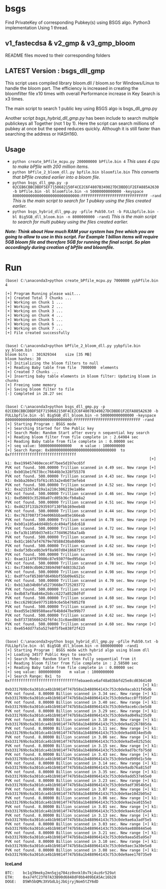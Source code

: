# bsgs
Find PrivateKey of corresponding Pubkey(s) using BSGS algo.
Python3 implementation Using 1 thread. 

## v1_fastecdsa & v2_gmp & v3_gmp_bloom
README files moved to their corresponding folders

## LATEST Version : bsgs_dll_gmp
This script uses compiled library bloom.dll / bloom.so for Windows/Linux to handle the bloom part. The efficiency is increased in creating the bloomfilter file x10 times with overall Performance increase in Key Search is x3 times.

The main script to search 1 public key using BSGS algo is bsgs_dll_gmp.py

Another script _bsgs_hybrid_dll_gmp.py_ has been include to search multiple publickeys all Together (not 1 by 1). Here the script can search millions of pubkey at once but the speed reduces quickly. Although it is still faster than searching the address or HASH160.

## Usage
- ```python create_bPfile_mcpu.py 200000000 bPfile.bin 4```  _This uses 4 cpu to make bPfile with 200 million items._
- ```python bPfile_2_bloom_dll.py bpfile.bin bloomfile.bin```    _This converts that bPfile created earlier into a bloom file._
- ```python bsgs_dll_gmp.py -p 02CEB6CBBCDBDF5EF7150682150F4CE2C6F4807B349827DCDBDD1F2EFA885A2630 -b bPfile.bin -bl bloomfile.bin -n 50000000000000 -keyspace 800000000000000000000000000000:FFFFFFFFFFFFFFFFFFFFFFFFFFFFFF -rand```   _This is the main script to search for 1 pubkey using the files created earlier._
- ```python bsgs_hybrid_dll_gmp.py -pfile Pub50.txt -b FULLbpfile.bin -bl Big5GB_dll_bloom.bin -n 8000000000 -rand1```   _This is the main script to search for multi pubkey using the files created earlier._

***Note: Think about How much RAM your system has free which you are going to allow to use in this script.
For Example 1 billion items will require 5GB bloom file and therefore 5GB for running the final script. So plan accordingly during creation of bPfile and bloomfile.***


# Run
```
(base) C:\anaconda3>python create_bPfile_mcpu.py 7000000 yybPfile.bin 4

[+] Program Running please wait...
[+] Created Total 7 Chunks ...
[+] Working on Chunk 1 ...
[+] Working on Chunk 2 ...
[+] Working on Chunk 3 ...
[+] Working on Chunk 4 ...
[+] Working on Chunk 5 ...
[+] Working on Chunk 6 ...
[+] Working on Chunk 7 ...
[+] File created successfully


(base) C:\anaconda3>python bPfile_2_bloom_dll.py yybpfile.bin yy_bloom.bin
bloom bits  : 301929344    size [35 MB]
bloom hashes: 30
[+] Initializing the bloom filters to null
[+] Reading Baby table from file  7000000  elements
[+] Created 7 Chunks ...
[+] Inserting baby table elements in bloom filter: Updating bloom in chunks
[+] Freeing some memory
[+] Saving bloom filter to file
[-] Completed in 28.27 sec


(base) C:\anaconda3>python bsgs_dll_gmp.py -p 02CEB6CBBCDBDF5EF7150682150F4CE2C6F4807B349827DCDBDD1F2EFA885A2630 -b FULLbpfile.bin -bl Big5GB_dll_bloom.bin -n 500000000000000 -keyspace 800000000000000000000000000000:FFFFFFFFFFFFFFFFFFFFFFFFFFFFFF -rand
[+] Starting Program : BSGS mode
[+] Searching Started for the Public key
[+] Search Mode: Random Start after every n sequential key search
[+] Reading bloom filter from file complete in : 2.64984 sec
[+] Reading Baby table from file complete in : 0.00000 sec
[+] seq value: 500000000000000    m value : 1000000000
[+] Search Range: 0x800000000000000000000000000000  to  0xffffffffffffffffffffffffffffff
                                                                 [+] k1: 0xe199457460ecec4f7bee5d197ec65f
PVK not found. 500.00000 Trillion scanned in 4.49 sec. New range [+] k1: 0xb01be1f673bcc76646b3e328f55378
PVK not found. 500.00000 Trillion scanned in 4.43 sec. New range [+] k1: 0xbba260e1fbf61c853a2e4b073efeb4
PVK not found. 500.00000 Trillion scanned in 4.52 sec. New range [+] k1: 0xa215357a619a1a210c306219e1a86e
PVK not found. 500.00000 Trillion scanned in 4.46 sec. New range [+] k1: 0xd50693c35208a07cd05b36cfb0a8a2
PVK not found. 500.00000 Trillion scanned in 4.51 sec. New range [+] k1: 0xd423f131b293593f130fbb169eeb48
PVK not found. 500.00000 Trillion scanned in 4.44 sec. New range [+] k1: 0xc76370873f34e006bbbae85e166eab
PVK not found. 500.00000 Trillion scanned in 4.78 sec. New range [+] k1: 0xb01a105a4dd48b5cdc494af16dc618
PVK not found. 500.00000 Trillion scanned in 4.72 sec. New range [+] k1: 0xfa3b11050d37e81c77d496256a7a4b
PVK not found. 500.00000 Trillion scanned in 4.70 sec. New range [+] k1: 0x81c1667af47679e78588d30a8d004b
PVK not found. 500.00000 Trillion scanned in 4.62 sec. New range [+] k1: 0xdaf3dbce0b3e9f8a907d04186875fc
PVK not found. 500.00000 Trillion scanned in 4.56 sec. New range [+] k1: 0xae3114f970986c87e9307f0ed95daa
PVK not found. 500.00000 Trillion scanned in 4.78 sec. New range [+] k1: 0xcf3469cdb06238b9d98f4d833b22a5
PVK not found. 500.00000 Trillion scanned in 4.98 sec. New range [+] k1: 0xdffcef85380fd649bbf55b09e6521c
PVK not found. 500.00000 Trillion scanned in 4.70 sec. New range [+] k1: 0xb13ab34b0bfa5273668e7725203772
PVK not found. 500.00000 Trillion scanned in 4.67 sec. New range [+] k1: 0xdb87af8a846e2b8cc6227a8528dfdf
PVK not found. 500.00000 Trillion scanned in 4.60 sec. New range [+] k1: 0xcc629816e977518b9c6e5b476052f8
PVK not found. 500.00000 Trillion scanned in 4.97 sec. New range [+] k1: 0xed55e1989580aeaf64b8d47be99b77
PVK not found. 500.00000 Trillion scanned in 4.62 sec. New range [+] k1: 0x8f373856662d2f6f4c31c0aed86548
PVK not found. 500.00000 Trillion scanned in 4.60 sec. New range [+] k1: 0xe654dd77a5a527e8f5fbe838f2f423


(base) C:\anaconda3>python bsgs_hybrid_dll_gmp.py -pfile Pub50.txt -b FULLbpfile.bin -bl Big5GB_dll_bloom.bin -n 8000000000 -rand1
[+] Starting Program : BSGS mode with hybrid algo using bloom dll
[+] Loading 34577 Public Keys to search
[+] Search Mode: Random Start then Fully sequential from it
[+] Reading bloom filter from file complete in : 2.58500 sec
[+] Reading Baby table from file complete in : 0.00000 sec
[+] seq value: 8000000000    m value : 1000000000
[+] Search Range: 0x1  to  0xfffffffffffffffffffffffffffffffebaaedce6af48a03bbfd25e8cd0364140
                                                              [+] k1: 0xb331769bc6a301dca4b1b9814f747b58a1b488964143c753c0de9acab31f45d6
PVK not found. 8.00000 Billion scanned in 3.34 sec. New range [+] k1: 0xb331769bc6a301dca4b1b9814f747b58a1b488964143c753c0de9acc8ff595d7
PVK not found. 8.00000 Billion scanned in 3.40 sec. New range [+] k1: 0xb331769bc6a301dca4b1b9814f747b58a1b488964143c753c0de9ace6ccbe5d8
PVK not found. 8.00000 Billion scanned in 3.29 sec. New range [+] k1: 0xb331769bc6a301dca4b1b9814f747b58a1b488964143c753c0de9ad049a235d9
PVK not found. 8.00000 Billion scanned in 3.10 sec. New range [+] k1: 0xb331769bc6a301dca4b1b9814f747b58a1b488964143c753c0de9ad2267885da
PVK not found. 8.00000 Billion scanned in 3.11 sec. New range [+] k1: 0xb331769bc6a301dca4b1b9814f747b58a1b488964143c753c0de9ad4034ed5db
PVK not found. 8.00000 Billion scanned in 3.06 sec. New range [+] k1: 0xb331769bc6a301dca4b1b9814f747b58a1b488964143c753c0de9ad5e02525dc
PVK not found. 8.00000 Billion scanned in 3.15 sec. New range [+] k1: 0xb331769bc6a301dca4b1b9814f747b58a1b488964143c753c0de9ad7bcfb75dd
PVK not found. 8.00000 Billion scanned in 3.43 sec. New range [+] k1: 0xb331769bc6a301dca4b1b9814f747b58a1b488964143c753c0de9ad999d1c5de
PVK not found. 8.00000 Billion scanned in 3.14 sec. New range [+] k1: 0xb331769bc6a301dca4b1b9814f747b58a1b488964143c753c0de9adb76a815df
PVK not found. 8.00000 Billion scanned in 3.35 sec. New range [+] k1: 0xb331769bc6a301dca4b1b9814f747b58a1b488964143c753c0de9add537e65e0
PVK not found. 8.00000 Billion scanned in 3.23 sec. New range [+] k1: 0xb331769bc6a301dca4b1b9814f747b58a1b488964143c753c0de9adf3054b5e1
PVK not found. 8.00000 Billion scanned in 3.07 sec. New range [+] k1: 0xb331769bc6a301dca4b1b9814f747b58a1b488964143c753c0de9ae10d2b05e2
PVK not found. 8.00000 Billion scanned in 3.06 sec. New range [+] k1: 0xb331769bc6a301dca4b1b9814f747b58a1b488964143c753c0de9ae2ea0155e3
PVK not found. 8.00000 Billion scanned in 3.01 sec. New range [+] k1: 0xb331769bc6a301dca4b1b9814f747b58a1b488964143c753c0de9ae4c6d7a5e4
PVK not found. 8.00000 Billion scanned in 3.13 sec. New range [+] k1: 0xb331769bc6a301dca4b1b9814f747b58a1b488964143c753c0de9ae6a3adf5e5
PVK not found. 8.00000 Billion scanned in 3.03 sec. New range [+] k1: 0xb331769bc6a301dca4b1b9814f747b58a1b488964143c753c0de9ae8808445e6
PVK not found. 8.00000 Billion scanned in 3.21 sec. New range [+] k1: 0xb331769bc6a301dca4b1b9814f747b58a1b488964143c753c0de9aea5d5a95e7
PVK not found. 8.00000 Billion scanned in 3.10 sec. New range [+] k1: 0xb331769bc6a301dca4b1b9814f747b58a1b488964143c753c0de9aec3a30e5e8
PVK not found. 8.00000 Billion scanned in 3.08 sec. New range [+] k1: 0xb331769bc6a301dca4b1b9814f747b58a1b488964143c753c0de9aee170735e9
```
**IceLand**
```
BTC:	bc1q39meky2mn5qjq704zz0nnkl0v7kj4uz6r529at
ETH:	0xa74fC23f07A33B90d6848dF0bb409bEA5Ac16b28
DOGE:	D5Wh5bQMc3XVGdLbjJbGjryjNom5tZY6dD
```
